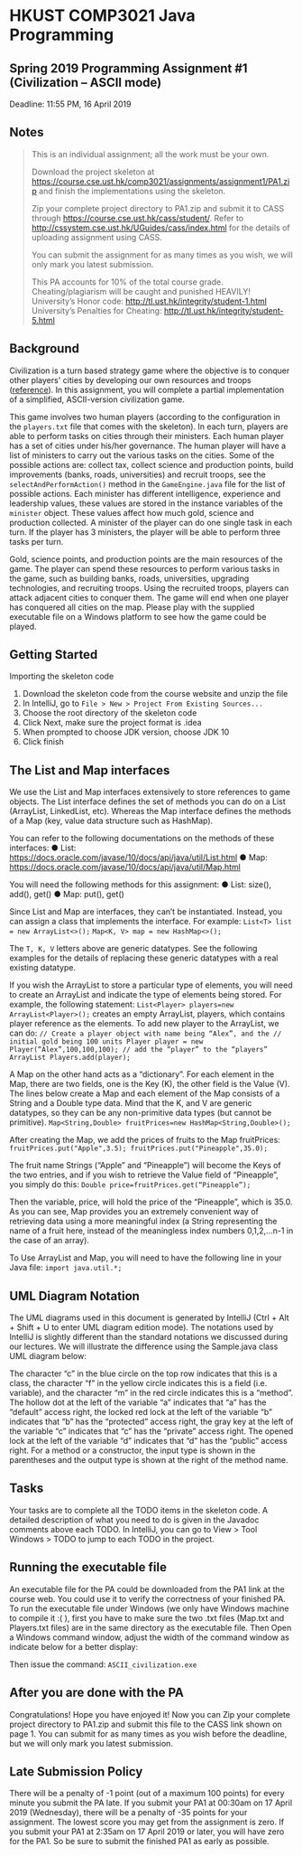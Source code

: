 # HKUST COMP3021 Java Programming 

## Spring 2019 Programming Assignment #1 (Civilization – ASCII mode)
Deadline: 11:55 PM, 16 April 2019

## Notes
> This is an individual assignment; all the work must be your own.
>
> Download the project skeleton at
https://course.cse.ust.hk/comp3021/assignments/assignment1/PA1.zip and finish the implementations
using the skeleton.
>
> Zip your complete project directory to PA1.zip and submit it to CASS through
https://course.cse.ust.hk/cass/student/. Refer to http://cssystem.cse.ust.hk/UGuides/cass/index.html for
the details of uploading assignment using CASS.
>
> You can submit the assignment for as many times as you wish, we will only mark you latest submission.
>
> This PA accounts for 10% of the total course grade.
Cheating/plagiarism will be caught and punished HEAVILY!
University’s Honor code: http://tl.ust.hk/integrity/student-1.html
University’s Penalties for Cheating: http://tl.ust.hk/integrity/student-5.html

## Background
Civilization is a turn based strategy game where the objective is to conquer other players'
cities by developing our own resources and troops ([reference](https://en.wikipedia.org/wiki/Civilization_(video_game))). In this assignment, you
will complete a partial implementation of a simplified, ASCII-version civilization game.

This game involves two human players (according to the configuration in the
`players.txt` file that comes with the skeleton). In each turn, players are able to perform
tasks on cities through their ministers. Each human player has a set of cities under his/her
governance. The human player will have a list of ministers to carry out the various tasks
on the cities. Some of the possible actions are: collect tax, collect science and production
points, build improvements (banks, roads, universities) and recruit troops, see the
`selectAndPerformAction()` method in the `GameEngine.java` file for the list of
possible actions. Each minister has different intelligence, experience and leadership
values, these values are stored in the instance variables of the `minister` object. These
values affect how much gold, science and production collected. A minister of the player
can do one single task in each turn. If the player has 3 ministers, the player will be able
to perform three tasks per turn.

Gold, science points, and production points are the main resources of the game. The
player can spend these resources to perform various tasks in the game, such as building
banks, roads, universities, upgrading technologies, and recruiting troops. Using the
recruited troops, players can attack adjacent cities to conquer them. The game will end
when one player has conquered all cities on the map.
Please play with the supplied executable file on a Windows platform to see how the game
could be played.

## Getting Started
Importing the skeleton code
1. Download the skeleton code from the course website and unzip the file
2. In IntelliJ, go to `File > New > Project From Existing Sources...`
3. Choose the root directory of the skeleton code
4. Click Next, make sure the project format is .idea
5. When prompted to choose JDK version, choose JDK 10
6. Click finish

## The List and Map interfaces
We use the List and Map interfaces extensively to store references to game objects. The
List interface defines the set of methods you can do on a List (ArrayList, LinkedList, etc).
Whereas the Map interface defines the methods of a Map (key, value data structure such
as HashMap).

You can refer to the following documentations on the methods of these interfaces:
● List: https://docs.oracle.com/javase/10/docs/api/java/util/List.html
● Map: https://docs.oracle.com/javase/10/docs/api/java/util/Map.html

You will need the following methods for this assignment:
● List: size(), add(), get()
● Map: put(), get()

Since List and Map are interfaces, they can’t be instantiated. Instead, you can assign a
class that implements the interface. For example:
`List<T> list = new ArrayList<>();`
`Map<K, V> map = new HashMap<>();`

The `T, K, V` letters above are generic datatypes. See the following examples for the details
of replacing these generic datatypes with a real existing datatype. 

If you wish the ArrayList to store a particular type of elements, you will need to create an
ArrayList and indicate the type of elements being stored. For example, the following
statement:
`List<Player> players=new ArrayList<Player>();`
creates an empty ArrayList, players, which contains player reference as the elements.
To add new player to the ArrayList, we can do:
`// Create a player object with name being “Alex”, and the
// initial gold being 100 units
Player player = new Player(“Alex”,100,100,100);
// add the “player” to the “players” ArrayList
Players.add(player);`

A Map on the other hand acts as a “dictionary”. For each element in the Map, there are
two fields, one is the Key (K), the other field is the Value (V). The lines below create a
Map and each element of the Map consists of a String and a Double type data. Mind that
the K, and V are generic datatypes, so they can be any non-primitive data types (but
cannot be primitive). 
`Map<String,Double> fruitPrices=new HashMap<String,Double>();`

After creating the Map, we add the prices of fruits to the Map fruitPrices:
`fruitPrices.put("Apple",3.5);
fruitPrices.put("Pineapple",35.0);`

The fruit name Strings (“Apple” and “Pineapple”) will become the Keys of the two entries,
and if you wish to retrieve the Value field of “Pineapple”, you simply do this:
`Double price=fruitPrices.get(“Pineapple”);`

Then the variable, price, will hold the price of the “Pineapple”, which is 35.0. As
you can see, Map provides you an extremely convenient way of retrieving data using a
more meaningful index (a String representing the name of a fruit here, instead of the
meaningless index numbers 0,1,2,…n-1 in the case of an array).

To Use ArrayList and Map, you will need to have the following line in your Java file:
`import java.util.*;`

## UML Diagram Notation
The UML diagrams used in this document is generated by IntelliJ (Ctrl + Alt + Shift + U to
enter UML diagram edition mode). The notations used by IntelliJ is slightly different than
the standard notations we discussed during our lectures. We will illustrate the difference
using the Sample.java class UML diagram below:


The character “c” in the blue circle on the top row indicates that this is a class, the
character “f” in the yellow circle indicates this is a field (i.e. variable), and the character
“m” in the red circle indicates this is a “method”. The hollow dot at the left of the variable
“a” indicates that “a” has the “default” access right, the locked red lock at the left of the
variable “b” indicates that “b” has the “protected” access right, the gray key at the left of
the variable “c” indicates that “c” has the “private” access right. The opened lock at the
left of the variable “d” indicates that “d” has the “public” access right. For a method or a
constructor, the input type is shown in the parentheses and the output type is shown at
the right of the method name.

## Tasks
Your tasks are to complete all the TODO items in the skeleton code. A detailed
description of what you need to do is given in the Javadoc comments above each
TODO. In IntelliJ, you can go to View > Tool Windows > TODO to jump to each
TODO in the project.

## Running the executable file
An executable file for the PA could be downloaded from the PA1 link at the course web.
You could use it to verify the correctness of your finished PA. To run the executable file
under Windows (we only have Windows machine to compile it :( ), first you have to make
sure the two .txt files (Map.txt and Players.txt files) are in the same directory as the
executable file. Then Open a Windows command window, adjust the width of the
command window as indicate below for a better display:

Then issue the command:
`ASCII_civilization.exe`

## After you are done with the PA
Congratulations! Hope you have enjoyed it! Now you can Zip your complete project
directory to PA1.zip and submit this file to the CASS link shown on page 1. You can
submit for as many times as you wish before the deadline, but we will only mark you latest
submission.

## Late Submission Policy
There will be a penalty of -1 point (out of a maximum 100 points) for every minute you
submit the PA late. If you submit your PA1 at 00:30am on 17 April 2019 (Wednesday),
there will be a penalty of -35 points for your assignment. The lowest score you may get
from the assignment is zero. If you submit your PA1 at 2:35am on 17 April 2019 or later,
you will have zero for the PA1. So be sure to submit the finished PA1 as early as possible.
